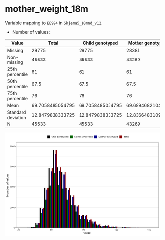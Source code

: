 # mother_weight_18m
Variable mapping to `EE924` in `Skjema5_18mnd_v12`.
- Number of values:

| Value | Total | Child genotyped | Mother genotyped | Father genotyped |
| ----- | ----- | --------------- | ---------------- | ---------------- |
| Missing | 29775 | 29775 | 28381 | 18131 |
| Non-missing | 45533 | 45533 | 43269 | 31953 |
| 25th percentile | 61 | 61 | 61 | 61 |
| 50th percentile | 67.5 | 67.5 | 67.5 | 67.2 |
| 75th percentile | 76 | 76 | 76 | 76 |
| Mean | 69.7058485054795 | 69.7058485054795 | 69.6894682104971 | 69.6083904484712 |
| Standard deviation | 12.8479838333725 | 12.8479838333725 | 12.8366483109893 | 12.7361607127433 |
| N | 45533 | 45533 | 43269 | 31953 |



![](mother_weight_18m_n.png)



